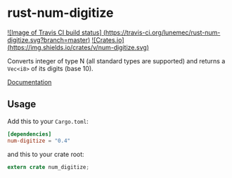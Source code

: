 # rust-num-digitize
[![Image of Travis CI build status]
(https://travis-ci.org/lunemec/rust-num-digitize.svg?branch=master)](https://travis-ci.org/lunemec/rust-num-digitize)
[![Crates.io]
(https://img.shields.io/crates/v/num-digitize.svg)](https://crates.io/crates/num-digitize)

Converts integer of type N (all standard types are supported)
and returns a `Vec<i8>` of its digits (base 10).

[Documentation](https://lunemec.github.io/rust-num-digitize/)

## Usage

Add this to your `Cargo.toml`:

```toml
[dependencies]
num-digitize = "0.4"
```

and this to your crate root:

```rust
extern crate num_digitize;
```
